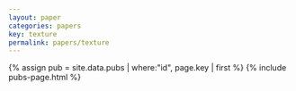 ```yaml
---
layout: paper
categories: papers
key: texture
permalink: papers/texture
---
```


{% assign pub = site.data.pubs | where:"id", page.key | first %}
{% include pubs-page.html %}
